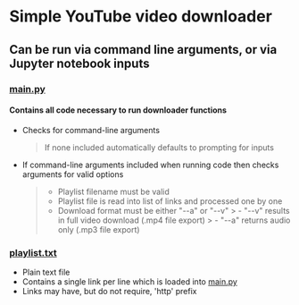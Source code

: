 # Simple YouTube video downloader

## Can be run via command line arguments, or via Jupyter notebook inputs

### [main.py](https://github.com/KadeWalsh/YouTube-Downloader/blob/master/main.py)
#### Contains all code necessary to run downloader functions
- Checks for command-line arguments
    > If none included automatically defaults to prompting for inputs
- If command-line arguments included when running code then checks arguments for valid options
    > - Playlist filename must be valid
    > - Playlist file is read into list of links and processed one by one
    > - Download format must be either "--a" or "--v"
        >    - "--v" results in full video download (.mp4 file export)
        >    - "--a" returns audio only (.mp3 file export)

### [playlist.txt](https://github.com/KadeWalsh/YouTube-Downloader/blob/master/playlist.txt)
- Plain text file
- Contains a single link per line which is loaded into [main.py](https://github.com/KadeWalsh/YouTube-Downloader/blob/master/main.py)
- Links may have, but do not require, 'http' prefix
